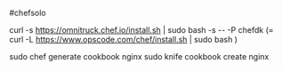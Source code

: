 #chefsolo

curl -s https://omnitruck.chef.io/install.sh | sudo bash -s -- -P chefdk
(= curl -L https://www.opscode.com/chef/install.sh | sudo bash )

sudo chef generate cookbook nginx
sudo knife cookbook create nginx